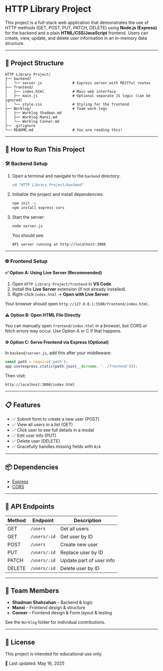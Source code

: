 # HTTP Library Project

This project is a full-stack web application that demonstrates the use of HTTP methods (GET, POST, PUT, PATCH, DELETE) using **Node.js (Express)** for the backend and a plain **HTML/CSS/JavaScript** frontend. Users can create, view, update, and delete user information in an in-memory data structure.

---

## 📁 Project Structure

```
HTTP Library Project/
├── backend/
│   └── server.js              # Express server with RESTful routes
├── frontend/
│   ├── index.html             # Main web interface
│   ├── main.js                # Optional separate JS logic (can be ignored)
│   └── style.css              # Styling for the frontend
├── Worklog/                   # Team work logs
│   ├── Worklog Shadman.md
│   ├── Worklog Manxi.md
│   └── Worklog Conner.md
├── .gitignore
└── README.md                  # You are reading this!
```

---

## 🚀 How to Run This Project

### 🛠 Backend Setup

1. Open a terminal and navigate to the `backend` directory:

   ```bash
   cd "HTTP Library Project/backend"
   ```

2. Initialize the project and install dependencies:

   ```bash
   npm init -y
   npm install express cors
   ```

3. Start the server:

   ```bash
   node server.js
   ```

   You should see:
   ```
   API server running at http://localhost:3000
   ```

---

### 🌐 Frontend Setup

#### ✅ Option A: Using Live Server (Recommended)

1. Open `HTTP Library Project/frontend` in **VS Code**.
2. Install the **Live Server** extension (if not already installed).
3. Right-click `index.html` → **Open with Live Server**.

Your browser should open `http://127.0.0.1:5500/frontend/index.html`.

#### ⚠️ Option B: Open HTML File Directly

You can manually open `frontend/index.html` in a browser, but CORS or fetch errors may occur. Use Option A or C if that happens.

#### ⚙️ Option C: Serve Frontend via Express (Optional)

In `backend/server.js`, add this after your middleware:

```js
const path = require('path');
app.use(express.static(path.join(__dirname, '../frontend')));
```

Then visit:
```
http://localhost:3000/index.html
```

---

## 📋 Features

- ✅ Submit form to create a new user (POST)
- ✅ View all users in a list (GET)
- ✅ Click user to see full details in a modal
- ✅ Edit user info (PUT)
- ✅ Delete user (DELETE)
- ✅ Gracefully handles missing fields with `N/A`

---

## 📦 Dependencies

- [Express](https://expressjs.com/)
- [CORS](https://www.npmjs.com/package/cors)

---

## 🧪 API Endpoints

| Method | Endpoint            | Description              |
|--------|---------------------|--------------------------|
| GET    | `/users`            | Get all users            |
| GET    | `/users/:id`        | Get user by ID           |
| POST   | `/users`            | Create new user          |
| PUT    | `/users/:id`        | Replace user by ID       |
| PATCH  | `/users/:id`        | Update part of user info |
| DELETE | `/users/:id`        | Delete user by ID        |

---

## 👥 Team Members

- **Shadman Shahzahan** – Backend & logic
- **Manxi** – Frontend design & structure
- **Conner** – Frontend design & Form layout & testing

See the `Worklog` folder for individual contributions.

---

## 📄 License

This project is intended for educational use only.

📅 Last updated: May 16, 2025
